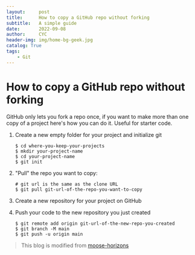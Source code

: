 ```yaml
---
layout:     post
title:      How to copy a GitHub repo without forking
subtitle:   A simple guide
date:       2022-09-08
author:     CYC
header-img: img/home-bg-geek.jpg
catalog: True
tags:
    - Git
---
```


# How to copy a GitHub repo without forking

GitHub only lets you fork a repo once, if you want to make more than one copy of a project here's how you can do it.
Useful for starter code.

1. Create a new empty folder for your project and initialize git

    ```shell
    $ cd where-you-keep-your-projects
    $ mkdir your-project-name
    $ cd your-project-name
    $ git init
    ```

1. "Pull" the repo you want to copy:

    ```shell
    # git url is the same as the clone URL
    $ git pull git-url-of-the-repo-you-want-to-copy
    ```

1. Create a new repository for your project on GitHub
1. Push your code to the new repository you just created

    ```shell
    $ git remote add origin git-url-of-the-new-repo-you-created
    $ git branch -M main
    $ git push -u origin main
    ```
> This blog is modified from [moose-horizons](https://gist.github.com/moose-horizons/5f25bc0846afb9d5771e02c9c68eb690)
